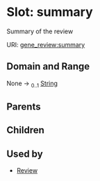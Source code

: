 
# Slot: summary

Summary of the review

URI: [gene_review:summary](https://w3id.org/ai4curation/gene_review/summary)


## Domain and Range

None &#8594;  <sub>0..1</sub> [String](types/String.md)

## Parents


## Children


## Used by

 * [Review](Review.md)
